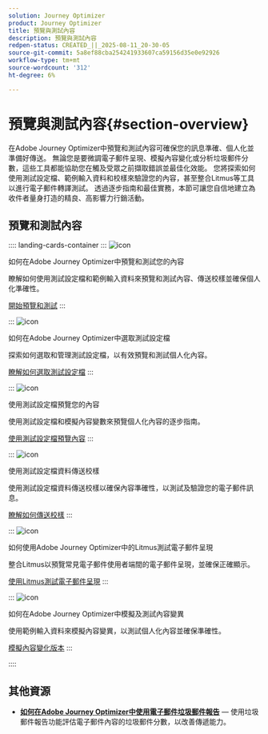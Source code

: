 ```yaml
---
solution: Journey Optimizer
product: Journey Optimizer
title: 預覽與測試內容
description: 預覽與測試內容
redpen-status: CREATED_||_2025-08-11_20-30-05
source-git-commit: 5a8ef88cba254241933607ca59156d35e0e92926
workflow-type: tm+mt
source-wordcount: '312'
ht-degree: 6%

---
```



# 預覽與測試內容{#section-overview}

在Adobe Journey Optimizer中預覽和測試內容可確保您的訊息準確、個人化並準備好傳送。 無論您是要微調電子郵件呈現、模擬內容變化或分析垃圾郵件分數，這些工具都能協助您在觸及受眾之前擷取錯誤並最佳化效能。 您將探索如何使用測試設定檔、範例輸入資料和校樣來驗證您的內容，甚至整合Litmus等工具以進行電子郵件轉譯測試。 透過逐步指南和最佳實務，本節可讓您自信地建立為收件者量身打造的精良、高影響力行銷活動。

## 預覽和測試內容

:::: landing-cards-container
:::
![icon](https://cdn.experienceleague.adobe.com/icons/circle-play.svg)

如何在Adobe Journey Optimizer中預覽和測試您的內容

瞭解如何使用測試設定檔和範例輸入資料來預覽和測試內容、傳送校樣並確保個人化準確性。

[開始預覽和測試](../using/content-management/preview-test.md)
:::

:::
![icon](https://cdn.experienceleague.adobe.com/icons/list-check.svg)

如何在Adobe Journey Optimizer中選取測試設定檔

探索如何選取和管理測試設定檔，以有效預覽和測試個人化內容。

[瞭解如何選取測試設定檔](../using/content-management/test-profiles.md)
:::

:::
![icon](https://cdn.experienceleague.adobe.com/icons/bullseye.svg)

使用測試設定檔預覽您的內容

使用測試設定檔和模擬內容變數來預覽個人化內容的逐步指南。

[使用測試設定檔預覽內容](../using/content-management/preview.md)
:::

:::
![icon](https://cdn.experienceleague.adobe.com/icons/envelope.svg)

使用測試設定檔資料傳送校樣

使用測試設定檔資料傳送校樣以確保內容準確性，以測試及驗證您的電子郵件訊息。

[瞭解如何傳送校樣](../using/content-management/proofs.md)
:::

:::
![icon](https://cdn.experienceleague.adobe.com/icons/eye.svg)

如何使用Adobe Journey Optimizer中的Litmus測試電子郵件呈現

整合Litmus以預覽常見電子郵件使用者端間的電子郵件呈現，並確保正確顯示。

[使用Litmus測試電子郵件呈現](../using/content-management/rendering.md)
:::

:::
![icon](https://cdn.experienceleague.adobe.com/icons/code-branch.svg)

如何在Adobe Journey Optimizer中模擬及測試內容變異

使用範例輸入資料來模擬內容變異，以測試個人化內容並確保準確性。

[模擬內容變化版本](../using/test-approve/simulate-sample-input.md)
:::

::::


## 其他資源

- **[如何在Adobe Journey Optimizer中使用電子郵件垃圾郵件報告](../using/content-management/spam-report.md)** — 使用垃圾郵件報告功能評估電子郵件內容的垃圾郵件分數，以改善傳遞能力。
